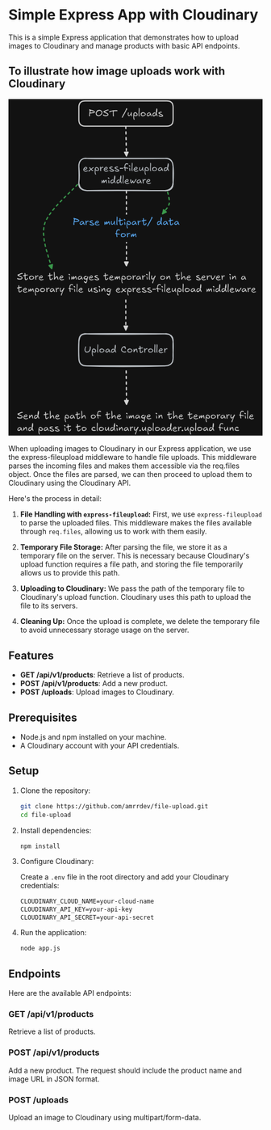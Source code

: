 # Simple Express App with Cloudinary

This is a simple Express application that demonstrates how to upload images to Cloudinary and manage products with basic API endpoints.

## To illustrate how image uploads work with Cloudinary

![Example Image](./image.png)

When uploading images to Cloudinary in our Express application, we use the express-fileupload middleware to handle file uploads. This middleware parses the incoming files and makes them accessible via the req.files object. Once the files are parsed, we can then proceed to upload them to Cloudinary using the Cloudinary API.

Here's the process in detail:

1. **File Handling with `express-fileupload`:** First, we use `express-fileupload` to parse the uploaded files. This middleware makes the files available through `req.files`, allowing us to work with them easily.

2. **Temporary File Storage:** After parsing the file, we store it as a temporary file on the server. This is necessary because Cloudinary's upload function requires a file path, and storing the file temporarily allows us to provide this path.

3. **Uploading to Cloudinary:** We pass the path of the temporary file to Cloudinary's upload function. Cloudinary uses this path to upload the file to its servers.

4. **Cleaning Up:** Once the upload is complete, we delete the temporary file to avoid unnecessary storage usage on the server.

## Features

-   **GET /api/v1/products**: Retrieve a list of products.
-   **POST /api/v1/products**: Add a new product.
-   **POST /uploads**: Upload images to Cloudinary.

## Prerequisites

-   Node.js and npm installed on your machine.
-   A Cloudinary account with your API credentials.

## Setup

1. Clone the repository:

    ```bash
    git clone https://github.com/amrrdev/file-upload.git
    cd file-upload
    ```

2. Install dependencies:

    ```bash
    npm install
    ```

3. Configure Cloudinary:

    Create a `.env` file in the root directory and add your Cloudinary credentials:

    ```plaintext
    CLOUDINARY_CLOUD_NAME=your-cloud-name
    CLOUDINARY_API_KEY=your-api-key
    CLOUDINARY_API_SECRET=your-api-secret
    ```

4. Run the application:

    ```bash
    node app.js
    ```

## Endpoints

Here are the available API endpoints:

### GET /api/v1/products

Retrieve a list of products.

### POST /api/v1/products

Add a new product. The request should include the product name and image URL in JSON format.

### POST /uploads

Upload an image to Cloudinary using multipart/form-data.
